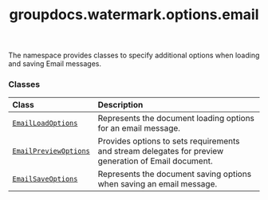 ﻿---
title: groupdocs.watermark.options.email
second_title: GroupDocs.Watermark for Python via .NET API References
description: 
type: docs
url: /python-net/groupdocs.watermark.options.email/
is_root: false
weight: 10
---

The namespace provides classes to specify additional options when loading and saving
Email messages.

### Classes
| Class | Description |
| :- | :- |
| [`EmailLoadOptions`](/watermark/python-net/groupdocs.watermark.options.email/emailloadoptions) | Represents the document loading options for an email message. |
| [`EmailPreviewOptions`](/watermark/python-net/groupdocs.watermark.options.email/emailpreviewoptions) | Provides options to sets requirements and stream delegates for preview generation of Email document. |
| [`EmailSaveOptions`](/watermark/python-net/groupdocs.watermark.options.email/emailsaveoptions) | Represents the document saving options when saving an email message. |


